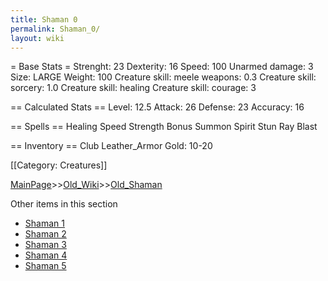 ```yaml
---
title: Shaman 0
permalink: Shaman_0/
layout: wiki
---
```

= Base Stats =
 Strenght: 23
 Dexterity: 16
 Speed: 100
 Unarmed damage: 3
 Size: LARGE
 Weight: 100
 Creature skill: meele weapons: 0.3
 Creature skill: sorcery: 1.0
 Creature skill: healing
 Creature skill: courage: 3

== Calculated Stats ==
 Level: 12.5
 Attack: 26
 Defense: 23
 Accuracy: 16

== Spells ==
 Healing
 Speed
 Strength Bonus
 Summon Spirit
 Stun Ray
 Blast

== Inventory ==
 Club
 Leather_Armor
 Gold: 10-20

[[Category: Creatures]]

[MainPage](/keeperrl_wiki/ "wikilink")>>[Old_Wiki](/keeperrl_wiki/Old_Wiki "wikilink")>>[Old_Shaman](/keeperrl_wiki/Old_Shaman "wikilink")

Other items in this section
-    [Shaman 1](/keeperrl_wiki/Shaman_1 "wikilink")
-    [Shaman 2](/keeperrl_wiki/Shaman_2 "wikilink")
-    [Shaman 3](/keeperrl_wiki/Shaman_3 "wikilink")
-    [Shaman 4](/keeperrl_wiki/Shaman_4 "wikilink")
-    [Shaman 5](/keeperrl_wiki/Shaman_5 "wikilink")
